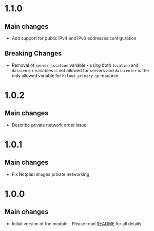 # 1.1.0
## Main changes
- Add support for public IPv4 and IPv6 addresses configuration
## Breaking Changes
- Removal of `server_location` variable - using both `location` and `datacenter` variables is not allowed for servers and `datacenter` is the only allowed variable for `hcloud_primary_ip` resource

# 1.0.2
## Main changes
- Describe private network order issue

# 1.0.1
## Main changes
- Fix Netplan images private networking

# 1.0.0
## Main changes
- Initial version of the module - Please read [README](README.md) for all details